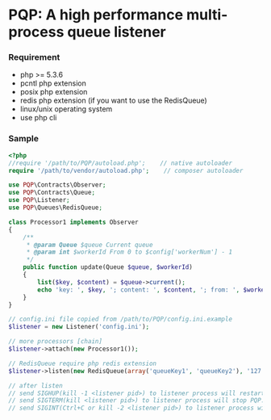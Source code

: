 # PQP: A high performance multi-process queue listener

### Requirement

* php >= 5.3.6
* pcntl php extension
* posix php extension
* redis php extension (if you want to use the RedisQueue)
* linux/unix operating system
* use php cli

### Sample

```php
<?php
//require '/path/to/PQP/autoload.php';    // native autoloader
require '/path/to/vendor/autoload.php';    // composer autoloader

use PQP\Contracts\Observer;
use PQP\Contracts\Queue;
use PQP\Listener;
use PQP\Queues\RedisQueue;

class Processor1 implements Observer
{
    /**
     * @param Queue $queue Current queue
     * @param int $workerId From 0 to $config['workerNum'] - 1
     */
    public function update(Queue $queue, $workerId)
    {
        list($key, $content) = $queue->current();
        echo 'key: ', $key, '; content: ', $content, '; from: ', $workerId, PHP_EOL;
    }
}

// config.ini file copied from /path/to/PQP/config.ini.example
$listener = new Listener('config.ini');

// more processors [chain]
$listener->attach(new Processor1());

// RedisQueue require php redis extension
$listener->listen(new RedisQueue(array('queueKey1', 'queueKey2'), '127.0.0.1'));

// after listen
// send SIGHUP(kill -1 <listener pid>) to listener process will restart all workers.
// send SIGTERM(kill <listener pid>) to listener process will stop PQP.
// send SIGINT(Ctrl+C or kill -2 <listener pid>) to listener process will stop PQP.
```
